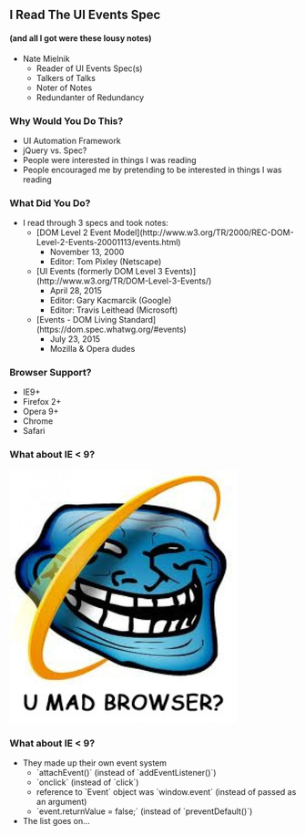 ## I Read The UI Events Spec
#### (and all I got were these lousy notes)
* <!-- .element class="fragment" -->Nate Mielnik
  * Reader of UI Events Spec(s)
  * Talkers of Talks
  * Noter of Notes
  * Redundanter of Redundancy



### Why Would You Do This?
* <!-- .element class="fragment" -->UI Automation Framework
* <!-- .element class="fragment" -->jQuery vs. Spec?
* <!-- .element class="fragment" -->People were interested in things I was reading
* <!-- .element class="fragment" -->People encouraged me by pretending to be interested in things I was reading



### What Did You Do?
* I read through 3 specs and took notes:
  * <!-- .element class="fragment" -->[DOM Level 2 Event Model](http://www.w3.org/TR/2000/REC-DOM-Level-2-Events-20001113/events.html)
    * November 13, 2000
    * Editor: Tom Pixley (Netscape)
  * <!-- .element class="fragment" -->[UI Events (formerly DOM Level 3 Events)](http://www.w3.org/TR/DOM-Level-3-Events/)
    * April 28, 2015
    * Editor: Gary Kacmarcik (Google)
    * Editor: Travis Leithead (Microsoft)
  * <!-- .element class="fragment" -->[Events - DOM Living Standard](https://dom.spec.whatwg.org/#events)
    * July 23, 2015
    * Mozilla & Opera dudes



### Browser Support?
* IE9+
* Firefox 2+
* Opera 9+
* Chrome
* Safari


### What about IE < 9?
![U Mad Browser?](/dom-events/images/ie.jpg)


### What about IE < 9?
* They made up their own event system
  * <!-- .element class="fragment" -->`attachEvent()` (instead of `addEventListener()`)
  * <!-- .element class="fragment" -->`onclick` (instead of `click`)
  * <!-- .element class="fragment" -->reference to `Event` object was `window.event` (instead of passed as an argument)
  * <!-- .element class="fragment" -->`event.returnValue = false;` (instead of `preventDefault()`)
* <!-- .element class="fragment" -->The list goes on...